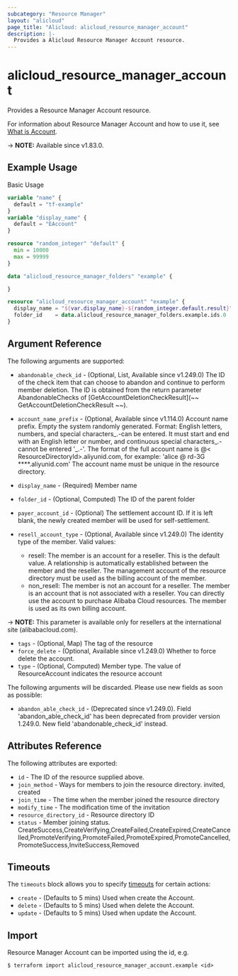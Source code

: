 ```yaml
---
subcategory: "Resource Manager"
layout: "alicloud"
page_title: "Alicloud: alicloud_resource_manager_account"
description: |-
  Provides a Alicloud Resource Manager Account resource.
---
```


# alicloud_resource_manager_account

Provides a Resource Manager Account resource.



For information about Resource Manager Account and how to use it, see [What is Account](https://www.alibabacloud.com/help/en/doc-detail/111231.htm).

-> **NOTE:** Available since v1.83.0.

## Example Usage

Basic Usage

```terraform
variable "name" {
  default = "tf-example"
}
variable "display_name" {
  default = "EAccount"
}

resource "random_integer" "default" {
  min = 10000
  max = 99999
}

data "alicloud_resource_manager_folders" "example" {

}

resource "alicloud_resource_manager_account" "example" {
  display_name = "${var.display_name}-${random_integer.default.result}"
  folder_id    = data.alicloud_resource_manager_folders.example.ids.0
}
```

## Argument Reference

The following arguments are supported:
* `abandonable_check_id` - (Optional, List, Available since v1.249.0) The ID of the check item that can choose to abandon and continue to perform member deletion.
The ID is obtained from the return parameter AbandonableChecks of [GetAccountDeletionCheckResult](~~ GetAccountDeletionCheckResult ~~).
* `account_name_prefix` - (Optional, Available since v1.114.0) Account name prefix. Empty the system randomly generated.
Format: English letters, numbers, and special characters_.-can be entered. It must start and end with an English letter or number, and continuous special characters_.-cannot be entered '_.-'.
The format of the full account name is @< ResourceDirectoryId>.aliyunid.com, for example: 'alice @ rd-3G ****.aliyunid.com'
The account name must be unique in the resource directory.

* `display_name` - (Required) Member name
* `folder_id` - (Optional, Computed) The ID of the parent folder
* `payer_account_id` - (Optional) The settlement account ID. If it is left blank, the newly created member will be used for self-settlement.
* `resell_account_type` - (Optional, Available since v1.249.0) The identity type of the member. Valid values:
  - resell: The member is an account for a reseller. This is the default value. A relationship is automatically established between the member and the reseller. The management account of the resource directory must be used as the billing account of the member.
  - non_resell: The member is not an account for a reseller. The member is an account that is not associated with a reseller. You can directly use the account to purchase Alibaba Cloud resources. The member is used as its own billing account.

-> **NOTE:**  This parameter is available only for resellers at the international site (alibabacloud.com).

* `tags` - (Optional, Map) The tag of the resource
* `force_delete` - (Optional, Available since v1.249.0) Whether to force delete the account.
* `type` - (Optional, Computed) Member type. The value of ResourceAccount indicates the resource account

The following arguments will be discarded. Please use new fields as soon as possible:
* `abandon_able_check_id` - (Deprecated since v1.249.0). Field 'abandon_able_check_id' has been deprecated from provider version 1.249.0. New field 'abandonable_check_id' instead.

## Attributes Reference

The following attributes are exported:
* `id` - The ID of the resource supplied above.
* `join_method` - Ways for members to join the resource directory.  invited, created
* `join_time` - The time when the member joined the resource directory
* `modify_time` - The modification time of the invitation
* `resource_directory_id` - Resource directory ID
* `status` - Member joining status.  CreateSuccess,CreateVerifying,CreateFailed,CreateExpired,CreateCancelled,PromoteVerifying,PromoteFailed,PromoteExpired,PromoteCancelled,PromoteSuccess,InviteSuccess,Removed

## Timeouts

The `timeouts` block allows you to specify [timeouts](https://developer.hashicorp.com/terraform/language/resources/syntax#operation-timeouts) for certain actions:
* `create` - (Defaults to 5 mins) Used when create the Account.
* `delete` - (Defaults to 5 mins) Used when delete the Account.
* `update` - (Defaults to 5 mins) Used when update the Account.

## Import

Resource Manager Account can be imported using the id, e.g.

```shell
$ terraform import alicloud_resource_manager_account.example <id>
```